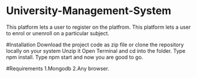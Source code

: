 # University-Management-System
This platform lets a user to register on the platfrom.
This platform lets a user to enrol or unenroll on a particular subject.

#Installation
Download the project code as zip file or clone the repository locally on your system
Unzip it
Open Terminal and cd into the folder.
Type npm install.
Type npm start and now you are good to go.

#Requirements
1.Mongodb
2.Any browser.

